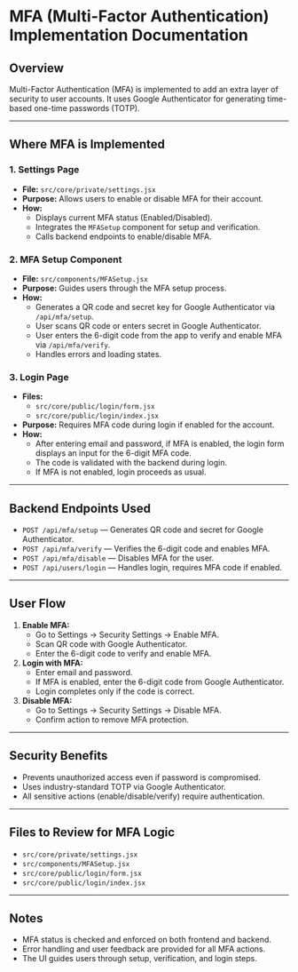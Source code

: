 # MFA (Multi-Factor Authentication) Implementation Documentation

## Overview
Multi-Factor Authentication (MFA) is implemented to add an extra layer of security to user accounts. It uses Google Authenticator for generating time-based one-time passwords (TOTP).

---

## Where MFA is Implemented

### 1. **Settings Page**
- **File:** `src/core/private/settings.jsx`
- **Purpose:** Allows users to enable or disable MFA for their account.
- **How:**
  - Displays current MFA status (Enabled/Disabled).
  - Integrates the `MFASetup` component for setup and verification.
  - Calls backend endpoints to enable/disable MFA.

### 2. **MFA Setup Component**
- **File:** `src/components/MFASetup.jsx`
- **Purpose:** Guides users through the MFA setup process.
- **How:**
  - Generates a QR code and secret key for Google Authenticator via `/api/mfa/setup`.
  - User scans QR code or enters secret in Google Authenticator.
  - User enters the 6-digit code from the app to verify and enable MFA via `/api/mfa/verify`.
  - Handles errors and loading states.

### 3. **Login Page**
- **Files:**
  - `src/core/public/login/form.jsx`
  - `src/core/public/login/index.jsx`
- **Purpose:** Requires MFA code during login if enabled for the account.
- **How:**
  - After entering email and password, if MFA is enabled, the login form displays an input for the 6-digit MFA code.
  - The code is validated with the backend during login.
  - If MFA is not enabled, login proceeds as usual.

---

## Backend Endpoints Used
- `POST /api/mfa/setup` — Generates QR code and secret for Google Authenticator.
- `POST /api/mfa/verify` — Verifies the 6-digit code and enables MFA.
- `POST /api/mfa/disable` — Disables MFA for the user.
- `POST /api/users/login` — Handles login, requires MFA code if enabled.

---

## User Flow
1. **Enable MFA:**
   - Go to Settings → Security Settings → Enable MFA.
   - Scan QR code with Google Authenticator.
   - Enter the 6-digit code to verify and enable MFA.
2. **Login with MFA:**
   - Enter email and password.
   - If MFA is enabled, enter the 6-digit code from Google Authenticator.
   - Login completes only if the code is correct.
3. **Disable MFA:**
   - Go to Settings → Security Settings → Disable MFA.
   - Confirm action to remove MFA protection.

---

## Security Benefits
- Prevents unauthorized access even if password is compromised.
- Uses industry-standard TOTP via Google Authenticator.
- All sensitive actions (enable/disable/verify) require authentication.

---

## Files to Review for MFA Logic
- `src/core/private/settings.jsx`
- `src/components/MFASetup.jsx`
- `src/core/public/login/form.jsx`
- `src/core/public/login/index.jsx`

---

## Notes
- MFA status is checked and enforced on both frontend and backend.
- Error handling and user feedback are provided for all MFA actions.
- The UI guides users through setup, verification, and login steps.
